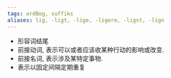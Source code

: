 ```yaml
---
tags: ordBog, suffiks
aliases: lig, -ligt, -lige, -ligere, -ligst, -lign
---
```


- 形容词结尾
- 前接动词, 表示可以或者应该收某种行动的影响或改变.
- 前接名词, 表示涉及某特定事物.
- 表示以固定间隔定期重复
